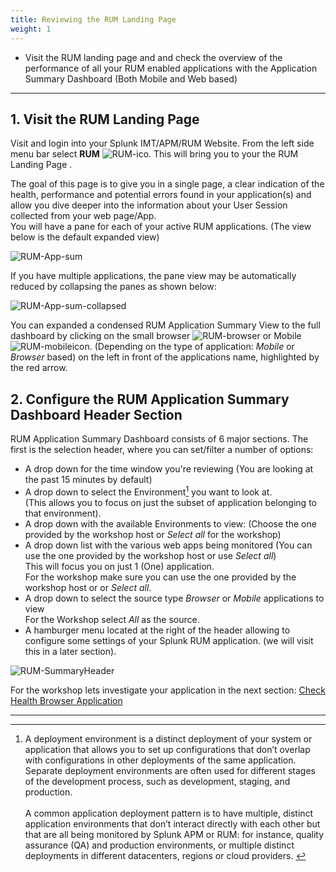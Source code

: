 ```yaml
---
title: Reviewing the RUM Landing Page 
weight: 1
---
```


* Visit  the RUM landing page and and check the overview of the performance of all your RUM enabled applications with the Application Summary Dashboard (Both Mobile and Web based)

---

## 1. Visit the RUM Landing Page

Visit and login into your Splunk IMT/APM/RUM Website. From the left side menu bar select **RUM** ![RUM-ico](../../images/RUM_ico.png). This will bring you to your the RUM Landing Page .

The goal of this page is to give you in a single page, a clear indication of the health, performance and potential errors found in your application(s) and allow you dive deeper into the information about your User Session collected from your web page/App.  
You will have a pane for each of your active RUM applications. (The view below is the default expanded view)

![RUM-App-sum](../../images/Applicationsummarydashboard.png)

If you have multiple applications, the pane view may be automatically reduced by collapsing the panes as shown below:

![RUM-App-sum-collapsed](../../images/multiple_apps_collapsed.png)

You can expanded a condensed RUM Application Summary View to the full dashboard by clicking on the small browser ![RUM-browser](../../images/browser.png) or Mobile ![RUM-mobile](../../images/mobile.png)icon. (Depending on the type of application: *Mobile* or *Browser* based) on the left in front of the applications name, highlighted by the red arrow.

## 2. Configure the RUM Application Summary Dashboard Header Section

 RUM Application Summary Dashboard consists of 6 major sections. The first is the selection header, where you can set/filter a number of options:

* A drop down for the time window you're reviewing (You are looking at the past 15 minutes by default)
* A drop down to select the Environment[^1] you want to look at.</br>
  (This allows you to focus on just the subset of application belonging to that environment).
* A drop down with the available Environments to view:  (Choose the one provided by the workshop host or *Select all* for the workshop)
* A drop down list with the various web apps being monitored (You    can use the one provided by the workshop host or use *Select all*)</br>
This will focus you on just 1 (One) application.</br>
For the workshop make sure you can use the one provided by the workshop host or or *Select all*.  
* A drop down to select the source type  *Browser* or *Mobile* applications to view</br> For the Workshop  select *All* as the source.
* A hamburger menu located at the right of the header allowing to configure some settings of your Splunk RUM application. (we will visit this in a later section).

![RUM-SummaryHeader](../../images/RUM_SummaryHeader.png)

For the workshop lets investigate your application in the next section: [Check Health Browser Application](../browserapp-summary/)

---

[^1]: A deployment environment is a distinct deployment of your system or application that allows you to set up configurations that don’t overlap with configurations in other deployments of the same application. Separate deployment environments are often used for different stages of the development process, such as development, staging, and production.</br></br>A common application deployment pattern is to have multiple, distinct application environments that don’t interact directly with each other but that are all being monitored by Splunk APM or RUM: for instance, quality assurance (QA) and production environments, or multiple distinct deployments in different datacenters, regions or cloud providers.
[](http://nebezb.com/)